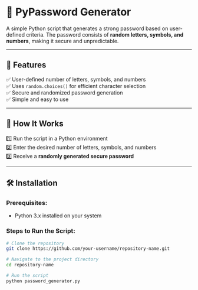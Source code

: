 # 🔐 PyPassword Generator  

A simple Python script that generates a strong password based on user-defined criteria. The password consists of **random letters, symbols, and numbers**, making it secure and unpredictable.  

---

## 🚀 Features  
✅ User-defined number of letters, symbols, and numbers  
✅ Uses `random.choices()` for efficient character selection  
✅ Secure and randomized password generation  
✅ Simple and easy to use  

---

## 📌 How It Works  
1️⃣ Run the script in a Python environment  
2️⃣ Enter the desired number of letters, symbols, and numbers  
3️⃣ Receive a **randomly generated secure password**  

---

## 🛠 Installation  
### **Prerequisites:**  
- Python 3.x installed on your system  

### **Steps to Run the Script:**  
```sh
# Clone the repository
git clone https://github.com/your-username/repository-name.git

# Navigate to the project directory
cd repository-name

# Run the script
python password_generator.py

